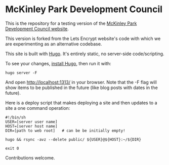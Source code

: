 McKinley Park Development Council
=====================

This is the repository for a testing version of the [McKinley Park Development Council website](https://mckinleyparkdevelopmentcouncil.org/).

This version is forked from the Lets Encrypt website's code with which we are experimenting as an alternative codebase.

This site is built with [Hugo](https://gohugo.io/). It's entirely static, no server-side code/scripting.

To see your changes, [install
Hugo](https://gohugo.io/getting-started/installing), then run it with:

```
hugo server -F
```

And open <a href="http://localhost:1313/">http://localhost:1313/</a> in your
browser. Note that the -F flag will show items to be published in the future
(like blog posts with dates in the future).

Here is a deploy script that makes deploying a site and then updates to a site a one command operation:

```
#!/bin/sh
USER=[server user name]
HOST=[server host name]
DIR=[path to web root]   # can be be initially empty!

hugo && rsync -avz --delete public/ ${USER}@${HOST}:~/${DIR}

exit 0
```

Contributions welcome.


